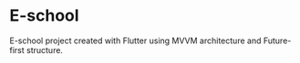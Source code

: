 # E-school
E-school project created with Flutter using MVVM architecture and Future-first structure.
